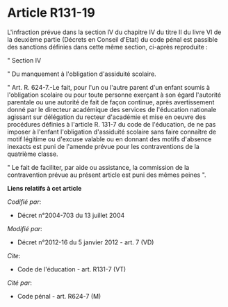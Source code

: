 # Article R131-19

L'infraction prévue dans la section IV du chapitre IV du titre II du livre VI de la deuxième partie (Décrets en Conseil
d'Etat) du code pénal est passible des sanctions définies dans cette même section, ci-après reproduite : 

" Section IV 

" Du manquement à l'obligation d'assiduité scolaire. 

" Art. R. 624-7.-Le fait, pour l'un ou l'autre parent d'un enfant soumis à l'obligation scolaire ou pour toute personne
exerçant à son égard l'autorité parentale ou une autorité de fait de façon continue, après avertissement donné par le
directeur académique des services de l'éducation nationale agissant sur délégation du recteur d'académie et mise en oeuvre
des procédures définies à l'article R. 131-7 du code de l'éducation, de ne pas imposer à l'enfant l'obligation d'assiduité
scolaire sans faire connaître de motif légitime ou d'excuse valable ou en donnant des motifs d'absence inexacts est puni de
l'amende prévue pour les contraventions de la quatrième classe. 

" Le fait de faciliter, par aide ou assistance, la commission de la contravention prévue au présent article est puni des
mêmes peines ".

**Liens relatifs à cet article**

_Codifié par_:

  - Décret n°2004-703 du 13 juillet 2004

_Modifié par_:

  - Décret n°2012-16 du 5 janvier 2012 - art. 7 (VD)

_Cite_:

  - Code de l'éducation - art. R131-7 (VT)

_Cité par_:

  - Code pénal - art. R624-7 (M)
